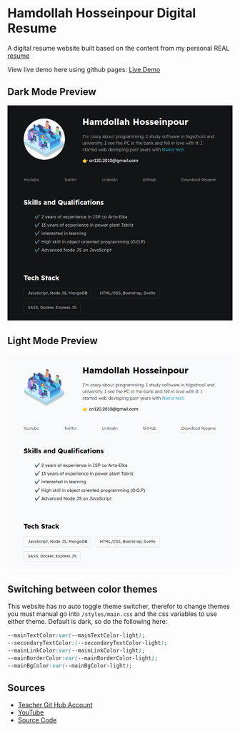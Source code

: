 # Hamdollah Hosseinpour Digital Resume

A digital resume website built based on the content from my personal REAL [resume](./assets/Resume.pdf) 

View live demo here using github pages: [Live Demo](https://hamdi2014.github.io/)

## Dark Mode Preview

<img src="assets\images\dark mode preview.png">

## Light Mode Preview

<img src="assets\images\light mode preview.png">

## Switching between color themes

This website has no auto toggle theme switcher, therefor to change themes you must manual go into `/styles/main.css` and the css variables to use either theme. Default is dark, so do the following here:

```css
--mainTextColor:var(--mainTextColor-light); 
--secondaryTextColor:(--secondaryTextColor-light);
--mainLinkColor:var(--mainLinkColor-light);
--mainBorderColor:var(--mainBorderColor-light);
--mainBgColor:var(--mainBgColor-light);
```
## Sources
- [Teacher Git Hub Account](https://github.com/divanov11)
- [YouTube](https://www.youtube.com/watch?v=clwpf3VwCZQ)
- [Source Code](https://github.com/divanov11/Digital-Resume)
